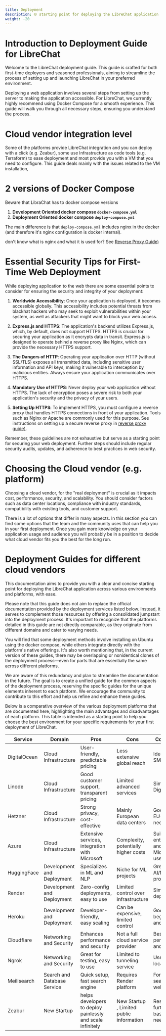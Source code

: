 ```yaml
---
title: Deployment
description: 🌐 starting point for deploying the LibreChat application across various environments and platforms.
weight: -20
---
```


# Introduction to Deployment Guide for LibreChat

Welcome to the LibreChat deployment guide. This guide is crafted for both first-time deployers and seasoned professionals, aiming to streamline the process of setting up and launching LibreChat in your preferred environment.

Deploying a web application involves several steps from setting up the server to making the application accessible. For LibreChat, we currently highly recommend using Docker Compose for a smooth experience. This guide will walk you through all necessary steps, ensuring you understand the process.

# Cloud vendor integration level

Some of the platforms provide LibreChat integration and you can deploy with a click (e.g. Zeabur), some use Infrastructure as code tools (e.g. Terraform) to ease deployment and most provide you with a VM that you need to configure. This guide deals mainly with the issues related to the VM installation,

# 2 versions of Docker Compose

Beware that LibraChat has to docker compose versions

1. **Development Oriented docker compose `docker-compose.yml`**
2. **Deployment Oriented docker compose `deploy-compose.yml`**

The main difference is that `deploy-compose.yml` includes nginx in the docker (and therefore it's nginx configuration is docker internal).

don't know what is nginx and what it is used for? See [Reverse Proxy Guide)](nginx.md)

# Essential Security Tips for First-Time Web Deployment

While deploying application to the web there are some essential points to consider for ensuring the security and integrity of your deployment:

1. **Worldwide Accessibility**: Once your application is deployed, it becomes accessible globally. This accessibility includes potential threats from blackhat hackers who may seek to exploit vulnerabilities within your system, as well as attackers that might want to block your web access.

2. **Express.js and HTTPS**: The application's backend utilizes Express.js, which, by default, does not support HTTPS. HTTPS is crucial for securing your application as it encrypts data in transit. Express.js is designed to operate behind a reverse proxy like Nginx, which can provide the necessary HTTPS support.

3. **The Dangers of HTTP**: Operating your application over HTTP (without SSL/TLS) exposes all transmitted data, including sensitive user information and API keys, making it vulnerable to interception by malicious entities. Always ensure your application communicates over HTTPS.

4. **Mandatory Use of HTTPS**: Never deploy your web application without HTTPS. The lack of encryption poses a severe risk to both your application's security and the privacy of your users.

5. **Setting Up HTTPS**: To implement HTTPS, you must configure a reverse proxy that handles HTTPS connections in front of your application. Tools such as Nginx or Apache are commonly used for this purpose. See instructions on setting up a secure reverse proxy in [reverse proxy guide)](nginx.md).

Remember, these guidelines are not exhaustive but serve as a starting point for securing your web deployment. Further steps should include regular security audits, updates, and adherence to best practices in web security.

# Choosing the Cloud vendor (e.g. platform)

Choosing a cloud vendor, for the "real deployment" is crucial as it impacts cost, performance, security, and scalability. You should consider factors such as data center locations, compliance with industry standards, compatibility with existing tools, and customer support.

There is a lot of options that differ in many aspects. In this section you can find some options that the team and the community uses that can help you in your first deployment.
Once you gain more knowledge on your application usage and audience you will probably be in a position to decide what cloud vendor fits you the best for the long run.

# Deployment Guides for different cloud vendors

This documentation aims to provide you with a clear and concise starting point for deploying the LibreChat application across various environments and platforms, with ease.

Please note that this guide does not aim to replace the official documentation provided by the deployment services listed below. Instead, it serves to complement those resources by offering a consolidated jumpstart into the deployment process. It's important to recognize that the platforms detailed in this guide are not directly comparable, as they originate from different domains and cater to varying needs.

You will find that some deployment methods involve installing on Ubuntu using the docker compose, while others integrate directly with the platform's native offerings. It's also worth mentioning that, in the current version of these guides, there may be overlapping or nonidentical clones of the deployment process—even for parts that are essentially the same across different platforms.

We are aware of this redundancy and plan to streamline the documentation in the future. The goal is to create a unified guide for the common aspects of the deployment process, reserving the specific guides for the unique elements inherent to each platform. We encourage the community to contribute to this effort and help us refine and enhance these guides.

Below is a comparative overview of the various deployment platforms that are documented here, highlighting the main advantages and disadvantages of each platform. This table is intended as a starting point to help you choose the best environment for your specific requirements for your first deployment of LibreChat.

| **Service**  | **Domain**                  | **Pros**                                                   | **Cons**                                 | **Comments**                              |
| ------------ | --------------------------- | ---------------------------------------------------------- | ---------------------------------------- | ----------------------------------------- |
| DigitalOcean | Cloud Infrastructure        | User-friendly, predictable pricing                         | Less extensive global reach              | Ideal for SMBs                            |
| Linode       | Cloud Infrastructure        | Good customer support, transparent pricing                 | Limited advanced services                | Similar to DigitalOcean                   |
| Hetzner      | Cloud Infrastructure        | Strong privacy, cost-effective                             | Mainly European data centers             | Good for EU-based needs                   |
| Azure        | Cloud Infrastructure        | Extensive services, integration with Microsoft             | Complexity, potentially higher costs     | Suited for enterprise and Microsoft users |
| HuggingFace  | Development and Deployment  | Specializes in ML and NLP                                  | Niche for ML projects                    | Great for AI/ML projects                  |
| Render       | Development and Deployment  | Zero-config deployments, easy to use                       | Limited control over infrastructure      | Simple deployments                        |
| Heroku       | Development and Deployment  | Developer-friendly, easy scaling                           | Can be expensive, limited control        | Good for beginners and startups           |
| Cloudflare   | Networking and Security     | Enhances performance and security                          | Not a full cloud service provider        | Best for performance and security         |
| Ngrok        | Networking and Security     | Great for testing, easy to use                             | Limited to tunneling service             | Useful for local testing                  |
| Meilisearch  | Search and Database Service | Quick setup, fast search engine                            | Requires Render platform                 | For adding search to websites             |
| Zeabur       | New Startup                 | helps developers to deploy painlessly and scale infinitely | New Startup , Limited public information | Research further based on needs           |
